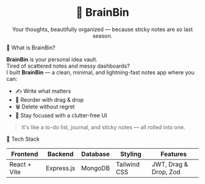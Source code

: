 <h1 align="center">🧠 BrainBin</h1>
<p align="center">Your thoughts, beautifully organized — because sticky notes are so last season.</p>
🚀 What is BrainBin?

**BrainBin** is your personal idea vault.  
Tired of scattered notes and messy dashboards?  
I built **BrainBin** — a clean, minimal, and lightning-fast notes app where you can:

- ✍️ Write what matters
- 🔁 Reorder with drag & drop
- 🗑️ Delete without regret
- 🧼 Stay focused with a clutter-free UI

> It's like a to-do list, journal, and sticky notes — all rolled into one.

🧩 Tech Stack

| Frontend      | Backend       | Database | Styling        | Features            |
|---------------|---------------|----------|----------------|---------------------|
| React + Vite  | Express.js    | MongoDB  | Tailwind CSS   | JWT, Drag & Drop, Zod |

